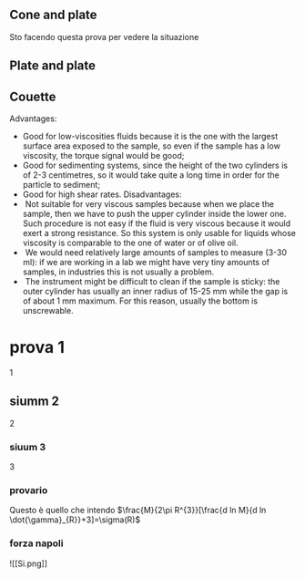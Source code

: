 

## Cone and plate
Sto facendo questa prova per vedere la situazione
<!--ID: 1683063117394-->



## Plate and plate 

## Couette 
Advantages:
- Good for low-viscosities fluids because it is the one with the largest surface area exposed to the sample, so even if the sample has a low viscosity, the torque signal would be good;
- Good for sedimenting systems, since the height of the two cylinders is of 2-3 centimetres, so it would take quite a long time in order for the particle to sediment;
- Good for high shear rates.
Disadvantages:
 -  Not suitable for very viscous samples because when we place the sample, then we have to push the upper cylinder inside the lower one. Such procedure is not easy if the fluid is very viscous because it would exert a strong resistance. So this system is only usable for liquids whose viscosity is comparable to the one of water or of olive oil.
-  We would need relatively large amounts of samples to measure (3-30 ml): if we are working in a lab we might have very tiny amounts of samples, in industries this is not usually a problem.
-  The instrument might be difficult to clean if the sample is sticky: the outer cylinder has usually an inner radius of 15-25 mm while the gap is of about 1 mm maximum. For this reason, usually the bottom is unscrewable.
<!--ID: 1683063117400-->


# prova 1
1

## siumm 2
2

### siuum 3 
3
<!--ID: 1683063328657-->

### provario 
Questo è quello che intendo $\frac{M}{2\pi R^{3}}[\frac{d ln M}{d ln \dot{\gamma}_{R}}+3]=\sigma(R)$
<!--ID: 1683123839738-->

### forza napoli 
![[Si.png]]
<!--ID: 1683147682843-->
